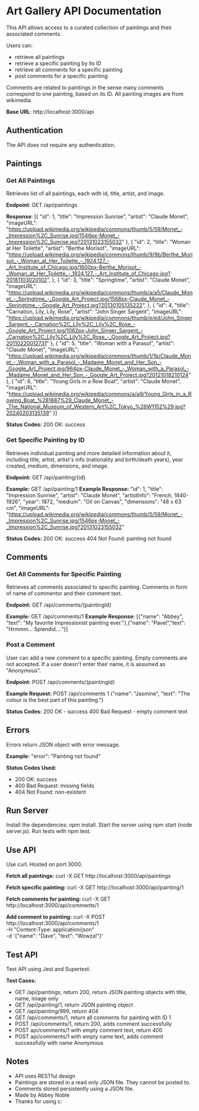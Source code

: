 # Art Gallery API Documentation

This API allows access to a curated collection of paintings and their associated comments. 

Users can:
- retrieve all paintings
- retrieve a specific painting by its ID
- retrieve all comments for a specific painting
- post comments for a specific painting 

Comments are related to paintings in the sense many comments correspond to one painting, based on its ID. All painting images are from wikimedia.

**Base URL**: http://localhost:3000/api

## Authentication
The API does not require any authentication.

## Paintings

### Get All Paintings
Retrieves list of all paintings, each with id, title, artist, and image.

**Endpoint**: GET /api/paintings

**Response**:
[{
    "id": 1,
    "title": "Impression Sunrise",
    "artist": "Claude Monet",
    "imageURL": "https://upload.wikimedia.org/wikipedia/commons/thumb/5/59/Monet_-_Impression%2C_Sunrise.jpg/1546px-Monet_-_Impression%2C_Sunrise.jpg?20131023155032"
},
{
    "id": 2,
    "title": "Woman at Her Toilette",
    "artist": "Berthe Morisot",
    "imageURL": "https://upload.wikimedia.org/wikipedia/commons/thumb/9/9b/Berthe_Morisot_-_Woman_at_Her_Toilette_-_1924.127_-_Art_Institute_of_Chicago.jpg/1600px-Berthe_Morisot_-_Woman_at_Her_Toilette_-_1924.127_-_Art_Institute_of_Chicago.jpg?20181103020102",
},
{
    "id": 3,
    "title": "Springtime",
    "artist": "Claude Monet",
    "imageURL": "https://upload.wikimedia.org/wikipedia/commons/thumb/a/a5/Claude_Monet_-_Springtime_-_Google_Art_Project.jpg/1568px-Claude_Monet_-_Springtime_-_Google_Art_Project.jpg?20130105135222",
},
{
    "id": 4,
    "title": "Carnation, Lily, Lily, Rose",
    "artist": "John Singer Sargent",
    "imageURL": "https://upload.wikimedia.org/wikipedia/commons/thumb/e/ed/John_Singer_Sargent_-_Carnation%2C_Lily%2C_Lily%2C_Rose_-_Google_Art_Project.jpg/1062px-John_Singer_Sargent_-_Carnation%2C_Lily%2C_Lily%2C_Rose_-_Google_Art_Project.jpg?20110220012731"
},
{
    "id": 5,
    "title": "Woman with a Parasol",
    "artist": "Claude Monet",
    "imageURL": "https://upload.wikimedia.org/wikipedia/commons/thumb/1/1b/Claude_Monet_-_Woman_with_a_Parasol_-_Madame_Monet_and_Her_Son_-_Google_Art_Project.jpg/964px-Claude_Monet_-_Woman_with_a_Parasol_-_Madame_Monet_and_Her_Son_-_Google_Art_Project.jpg?20121018210124"
},
{
    "id": 6,
    "title": "Young Girls in a Row Boat",
    "artist": "Claude Monet",
    "imageURL": "https://upload.wikimedia.org/wikipedia/commons/a/a9/Young_Girls_in_a_Rowing_Boat_%281887%29_Claude_Monet_-_The_National_Museum_of_Western_Art%2C_Tokyo_%28W1152%29.jpg?20240203135139"
}]

**Status Codes:** 
200 OK: success

### Get Specific Painting by ID
Retrieves individual painting and more detailed information about it, including title, artist, artist's info (nationality and birth/death years), year created, medium, dimensions, and image.

**Endpoint:** GET /api/painting/{id}

**Example:** GET /api/painting/1
**Example Response:**
    "id": 1,
    "title": "Impression Sunrise",
    "artist": "Claude Monet",
    "artistInfo": "French, 1840-1926",
    "year": 1872,
    "medium": "Oil on Canvas",
    "dimensions": "48 x 63 cm",
    "imageURL": "https://upload.wikimedia.org/wikipedia/commons/thumb/5/59/Monet_-_Impression%2C_Sunrise.jpg/1546px-Monet_-_Impression%2C_Sunrise.jpg?20131023155032"

**Status Codes:**
200 OK: success
404 Not Found: painting not found

## Comments

### Get All Comments for Specific Painting
Retrieves all comments associated to specific painting. Comments in form of name of commentor and their comment text.

**Endpoint:** GET /api/comments/{paintingId}

**Example:** GET /api/comments/1
**Example Response:**
[{"name": "Abbey", "text": "My favorite Impressionist painting ever."},{"name": "Pavel","text": "Hrmmm... Splendid...."}]

### Post a Comment
User can add a new comment to a specific painting. Empty comments are not accepted. If a user doesn't enter their name, it is assumed as "Anonymous".

**Endpoint:** POST /api/comments/{paintingId}

**Example Request:**
POST /api/comments 1
{"name": "Jasmine", "text": "The colour is the best part of this painting."}

**Status Codes:**
200 OK - success
400 Bad Request - empty comment text

## Errors
Errors return JSON object with error message.

**Example:** "error": "Painting not found"

**Status Codes Used:**
- 200 OK: success
- 400 Bad Request: missing fields
- 404 Not Found: non-existent

## Run Server
Install the dependencies: npm install.
Start the server using npm start (node server.js).
Run tests with npm test.

## Use API
Use curl. Hosted on port 3000.

**Fetch all paintings:**
curl -X GET http://localhost:3000/api/paintings

**Fetch specific painting:**
curl -X GET http://localhost:3000/api/painting/1

**Fetch comments for painting:**
curl -X GET http://localhost:3000/api/comments/1

**Add comment to painting:**
curl -X POST http://localhost:3000/api/comments/1 \
     -H "Content-Type: application/json" \
     -d '{"name": "Dave", "text": "Wowza!"}'


## Test API
Test API using Jest and Supertest.

**Test Cases:**
- GET /api/paintings, return 200, return JSON painting objects with title, name, image only
- GET /api/painting/1, return JSON painting object
- GET /api/painting/999, return 404
- GET /api/comments/1, return all comments for painting with ID 1
- POST /api/comments/1, return 200, adds comment successfully
- POST api/comments/1 with empty comment text, return 400
- POST api/comments/1 with empty name text, adds comment successfully with name Anonymous

## Notes
- API uses RESTful design
- Paintings are stored in a read only JSON file. They cannot be posted to.
- Comments stored persistently using a JSON file.
- Made by Abbey Noble
- Thanks for using c: